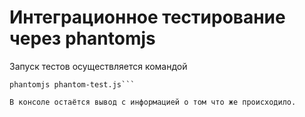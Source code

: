 # Интеграционное тестирование через phantomjs


Запуск тестов осуществляется командой 

```
phantomjs phantom-test.js```

В консоле остаётся вывод с информацией о том что же происходило.